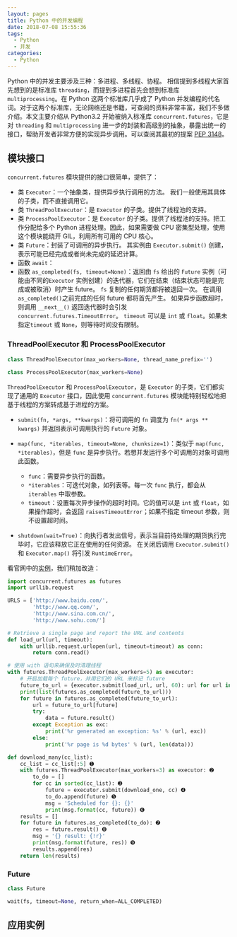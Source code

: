 ```yaml
---
layout: pages
title: Python 中的并发编程
date: 2018-07-08 15:55:36
tags:
  - Python
  - 并发
categories:
  - Python
---
```


Python 中的并发主要涉及三种：多进程、多线程、协程。
相信提到多线程大家首先想到的是标准库 `threading`，而提到多进程首先会想到标准库 `multiprocessing`。在 Python 这两个标准库几乎成了 Python 并发编程的代名词。对于这两个标准库，无论网络还是书籍，可查阅的资料非常丰富，我们不多做介绍。本文主要介绍从 Python3.2 开始被纳入标准库 `concurrent.futures`，它是对 `threading` 和 `multiprocessing` 进一步的封装和高级别的抽象，暴露出统一的接口，帮助开发者非常方便的实现异步调用。可以查阅其最初的提案 [PEP 3148](https://www.python.org/dev/peps/pep-3148/)。

## 模块接口

`concurrent.futures` 模块提供的接口很简单，提供了：

- 类 `Executor`：一个抽象类，提供异步执行调用的方法。 我们一般使用其具体的子类，而不直接调用它。
- 类 `ThreadPoolExecutor`：是 `Executor` 的子类。提供了线程池的支持。
- 类 `ProcessPoolExecutor`：是 `Executor` 的子类。提供了线程池的支持。把工作分配给多个 Python 进程处理。因此，如果需要做 CPU 密集型处理，使用这个模块能绕开 GIL，利用所有可用的 CPU 核心。
- 类 `Future`：封装了可调用的异步执行。 其实例由 `Executor.submit()` 创建，表示可能已经完成或者尚未完成的延迟计算。
- 函数 `await`：
- 函数 `as_completed(fs, timeout=None)`：返回由 `fs` 给出的 `Future` 实例（可能由不同的`Executor` 实例创建）的迭代器，它们在结束（结束状态可能是完成或被取消）时产生 future。 `fs` 复制的任何期货都将被退回一次。 在调用 `as_completed()`之前完成的任何 future 都将首先产生。 如果异步函数超时，则调用 `__next__()` 返回迭代器时会引发 `concurrent.futures.TimeoutError`。 `timeout` 可以是 `int` 或 `float`。如果未指定`timeout` 或 `None`，则等待时间没有限制。

### ThreadPoolExecutor 和 ProcessPoolExecutor

```python
class ThreadPoolExecutor(max_workers=None, thread_name_prefix='')
```

```python
class ProcessPoolExecutor(max_workers=None)
```

`ThreadPoolExecutor` 和 `ProcessPoolExecutor`，是 `Executor` 的子类，它们都实现了通用的 `Executor` 接口，因此使用 `concurrent.futures` 模块能特别轻松地把基于线程的方案转成基于进程的方案。

- `submit(fn, *args, **kwargs)`：将可调用的 `fn` 调度为 `fn(* args ** kwargs)` 并返回表示可调用执行的 `Future` 对象。
- `map(func, *iterables, timeout=None, chunksize=1)`：类似于 `map(func, *iterables)`，但是 `func` 是异步执行。若想并发运行多个可调用的对象可调用此函数。

  - `func`：需要异步执行的函数。
  - `*iterables`：可迭代对象，如列表等。每一次 `func` 执行，都会从 `iterables` 中取参数。
  - `timeout`：设置每次异步操作的超时时间。它的值可以是 `int` 或 `float`，如果操作超时，会返回 `raisesTimeoutError`；如果不指定 timeout 参数，则不设置超时间。

- `shutdown(wait=True)`：向执行者发出信号，表示当目前待处理的期货执行完毕时，它应该释放它正在使用的任何资源。 在关闭后调用 `Executor.submit()` 和 `Executor.map()` 将引发 `RuntimeError`。

看官网中的[实例](https://docs.python.org/3/library/concurrent.futures.html#threadpoolexecutor-example)，我们稍加改造：

```python
import concurrent.futures as futures
import urllib.request

URLS = ['http://www.baidu.com/',
        'http://www.qq.com/',
        'http://www.sina.com.cn/',
        'http://www.sohu.com/']

# Retrieve a single page and report the URL and contents
def load_url(url, timeout):
    with urllib.request.urlopen(url, timeout=timeout) as conn:
        return conn.read()

# 使用 with 语句来确保及时清理线程
with futures.ThreadPoolExecutor(max_workers=5) as executor:
    # 开启加载每个 future，并用它们的 URL 来标记 future
    future_to_url = {executor.submit(load_url, url, 60): url for url in URLS}
    print(list(futures.as_completed(future_to_url)))
    for future in futures.as_completed(future_to_url):
        url = future_to_url[future]
        try:
            data = future.result()
        except Exception as exc:
            print('%r generated an exception: %s' % (url, exc))
        else:
            print('%r page is %d bytes' % (url, len(data)))
```

```python
def download_many(cc_list):
    cc_list = cc_list[:5] ➊
    with futures.ThreadPoolExecutor(max_workers=3) as executor: ➋
        to_do = []
        for cc in sorted(cc_list): ➌
            future = executor.submit(download_one, cc) ➍
            to_do.append(future) ➎
            msg = 'Scheduled for {}: {}'
            print(msg.format(cc, future)) ➏
    results = []
    for future in futures.as_completed(to_do): ➐
        res = future.result() ➑
        msg = '{} result: {!r}'
        print(msg.format(future, res)) ➒
        results.append(res)
    return len(results)
```

### Future

```python
class Future
```

```python
wait(fs, timeout=None, return_when=ALL_COMPLETED)
```

## 应用实例
